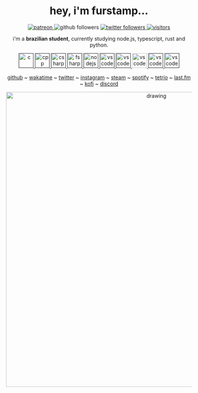 <!-- ![header](https://capsule-render.vercel.app/api?type=waving&color=ffffff&height=200&section=header&text=furstamp%20&fontSize=60&animation=fadeIn&fontAlignY=38&desc=js,%20typescript%20n%20%python&descAlignY=53&descAlign=49) -->

<div align="center">
   <h1>hey, i'm furstamp...</h1>
</div>

<div style="width: 10px;"></div>

<div align="center">
    <a href="https://www.patreon.com/furstamp">
        <img alt="patreon"
             src="https://img.shields.io/endpoint.svg?url=https%3A%2F%2Fshieldsio-patreon.vercel.app%2Fapi%3Fusername%3DOkamiMks%26type%3Dpatrons&style=flat-square">
    </a>
    <a href"https://github.com/furstamp?tab=followers">
        <img alt="github followers" 
             src="https://img.shields.io/github/followers/furstamp?style=social" />
    </a>
    <a href="https://twitter.com/furstamp">
        <img alt="twitter followers" 
             src="https://img.shields.io/twitter/follow/furstamp?style=social">
    </a>
    <a href="https://visitor-badge.glitch.me">
        <img alt="visitors"
             src="https://visitor-badge.glitch.me/badge?page_id=furstamp.visitor-badge" />
    </a>
</div>

<div align="center">
   
i'm a **brazilian student**, currently studying node.js, typescript, rust and python.
   
<p align="center">
   <a href="">
      <img src="https://github.com/get-icon/geticon/blob/master/icons/c.svg" alt="c" width="40" height="40"/>
   </a>
   <a href="">
      <img src="https://github.com/get-icon/geticon/blob/master/icons/c-plusplus.svg" alt="cpp" width="40" height="40"/>
   </a>
   <a href="">
      <img src="https://github.com/get-icon/geticon/blob/master/icons/c-sharp.svg" alt="csharp" width="40" height="40"/>
   </a>
   <a href="">
      <img src="https://github.com/get-icon/geticon/blob/master/icons/fsharp.svg" alt="fsharp" width="40" height="40"/>
   </a>
   <a href="">
      <img src="https://github.com/get-icon/geticon/blob/master/icons/assembly.svg" alt="nodejs" width="40" height="40"/>
   </a>
   <a href="">
      <img src="https://github.com/get-icon/geticon/blob/master/icons/opengl.svg" alt="vscode" width="40" height="40"/>
   </a>
   <a href="">
      <img src="https://github.com/get-icon/geticon/blob/master/icons/opencv.svg" alt="vscode" width="40" height="40"/>
   </a>
   <a href="https://code.visualstudio.com/">
      <img src="https://cdn.jsdelivr.net/gh/devicons/devicon/icons/vscode/vscode-original.svg" alt="vscode" width="40" height="40"/>
   </a>
   <a href="">
      <img src="https://github.com/get-icon/geticon/blob/master/icons/neovim.svg" alt="vscode" width="40" height="40"/>
   </a>
   <a href="">
      <img src="https://github.com/get-icon/geticon/blob/master/icons/clojure.svg" alt="vscode" width="40" height="40"/>
   </a>
</p>

<!-- It remembers which directories you use most frequently, so you can "jump" to
them in just a few keystrokes.<br />
zoxide works on all major shells. -->
   
</div>

<div align="center">
   
<!-- ##### some util social media links -->
   
[github](https://github.com/mitigates) ~
[wakatime](https://wakatime.com/@mitigates) ~
[twitter](https://twitter.com/profundacore) ~
[instagram](https://www.instagram.com/profundacore/) ~
[steam](https://steamcommunity.com/id/paradesepagarderacistananet/) ~
[spotify](https://open.spotify.com/user/8x0ksnv8ph7clfmsfii97mvhr?si=5fc6c26283ad4596) ~
[tetrio](https://ch.tetr.io/u/ekinotzy) ~
[last.fm](https://www.last.fm/user/herdeaths) ~
[kofi](https://ko-fi.com/furstamp) ~
[discord](https://github.com/furstamp/furstamp/blob/main/discord/status.md)
   
</div>

<!-- ### some discord ids

| currently acc name | respective id      | respective tag |
| ------------------ | ------------------ | -------------- |
| furstamp | 969639028108455977 | #1536 |
| perhaps | 878270961395335220 | #0341 |
| equinox | 774377616374759446 | #8012 |
| recenta | 958529093320724520 | #1794 |
| sevanova | 963721989976096778 | #7875 |
| bellakrausen | 671809749955641364 | #5859 |
| rpc | 954609211189383168 | #6388 |
| sacramento | 929514239234826290 | #8085 |
| maniphestos | 770611149682114570 | #5166 | -->

<div align="center">

<!-- ### my discord profile
<p>
   <a href="https://discord.com/users/969639028108455977" target="_blank">
      <img src="https://lanyard.cnrad.dev/api/969639028108455977?bg=1f1f1f&borderRadius=5px" alt="discord user">
   </a>
</p> -->

<!-- ### some github user stats
<p>
   <a href="https://wakatime.com/@mitigates" target="_blank">
      <img align="center" alt="wakatime stats" src="https://github-readme-stats.vercel.app/api/wakatime?username=mitigates&border_radius=5px&theme=dark&bg_color=1f1f1f&border_color=1f1f1f&icon_color=58a6ff&show_icons=true&disable_animations=true&custom_title=Weekly%20Stats">
   </a>
</p> -->
   
<img src="https://activity-graph.herokuapp.com/graph?username=furstamp&theme=react-dark" alt="drawing" width="800"/>
   
<!-- <p align="center">
  <a href="https://spotify-github-profile.vercel.app/api/view?uid=8x0ksnv8ph7clfmsfii97mvhr&redirect=true">
    <img
      align="center"
      height="110em"
      src="https://spotify-github-profile.vercel.app/api/view?uid=8x0ksnv8ph7clfmsfii97mvhr&cover_image=true&theme=novatorem&bar_color=53b14f&bar_color_cover=true"
    />
  </a>
  <a href="https://discord.com/users/969639028108455977">
    <img
      align="center"
      src="https://lanyard.cnrad.dev/api/969639028108455977?bg=1f1f1f&borderRadius=5px"
    />
  </a>
</p> -->
